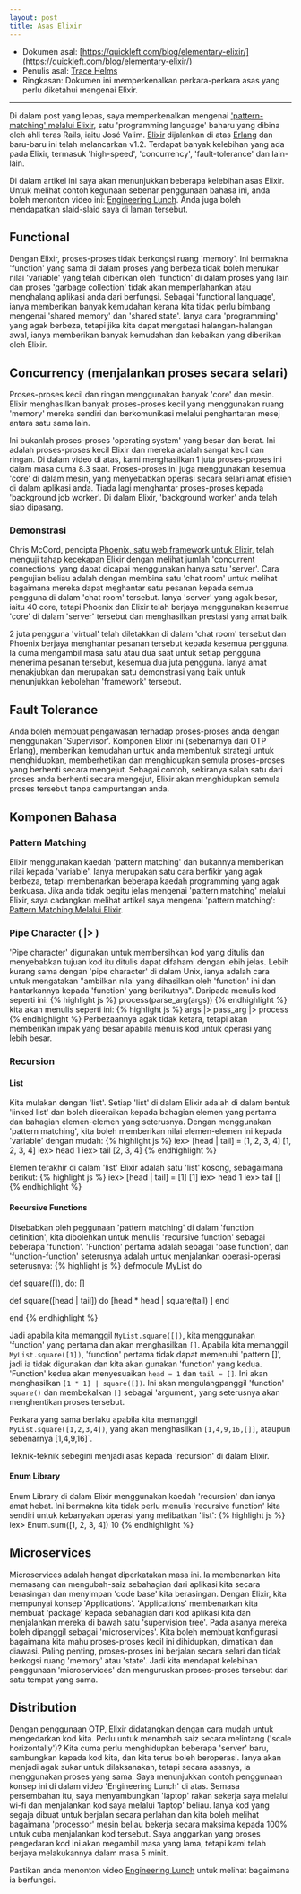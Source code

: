 ```yaml
---
layout: post
title: Asas Elixir
---
```


- Dokumen asal: [https://quickleft.com/blog/elementary-elixir/](https://quickleft.com/blog/elementary-elixir/)
- Penulis asal: [Trace Helms](https://quickleft.com/blog/author/thelms/)
- Ringkasan: Dokumen ini memperkenalkan perkara-perkara asas yang perlu diketahui mengenai Elixir.

---

Di dalam post yang lepas, saya memperkenalkan mengenai ['pattern-matching' melalui Elixir](http://alkaha.github.io/2016/03/03/pattern-matching-melalui-elixir/), satu 'programming language' baharu yang dibina oleh ahli teras Rails, iaitu José Valim.  [Elixir](http://elixir-lang.org/) dijalankan di atas [Erlang](http://www.erlang.org/) dan baru-baru ini telah melancarkan v1.2. Terdapat banyak kelebihan yang ada pada Elixir, termasuk 'high-speed', 'concurrency', 'fault-tolerance' dan lain-lain.

Di dalam artikel ini saya akan menunjukkan beberapa kelebihan asas Elixir.  Untuk melihat contoh kegunaan sebenar penggunaan bahasa ini, anda boleh menonton video ini: [Engineering Lunch](http://go.quickleft.com/elementary-elixir).  Anda juga boleh mendapatkan slaid-slaid saya di laman tersebut.

## Functional

Dengan Elixir, proses-proses tidak berkongsi ruang 'memory'.  Ini bermakna 'function' yang sama di dalam proses yang berbeza tidak boleh menukar nilai 'variable' yang telah diberikan oleh 'function' di dalam proses yang lain dan proses 'garbage collection' tidak akan memperlahankan atau menghalang aplikasi anda dari berfungsi.  Sebagai 'functional language', ianya memberikan banyak kemudahan kerana kita tidak perlu bimbang mengenai 'shared memory' dan 'shared state'.  Ianya cara 'programming' yang agak berbeza, tetapi jika kita dapat mengatasi halangan-halangan awal, ianya memberikan banyak kemudahan dan kebaikan yang diberikan oleh Elixir.

## Concurrency (menjalankan proses secara selari)

Proses-proses kecil dan ringan menggunakan banyak 'core' dan mesin.  Elixir menghasilkan banyak proses-proses kecil yang menggunakan ruang 'memory' mereka sendiri dan berkomunikasi melalui penghantaran mesej antara satu sama lain.  

Ini bukanlah proses-proses 'operating system' yang besar dan berat.  Ini adalah proses-proses kecil Elixir dan mereka adalah sangat kecil dan ringan.  Di dalam video di atas, kami menghasilkan 1 juta proses-proses ini dalam masa cuma 8.3 saat.  Proses-proses ini juga menggunakan kesemua 'core' di dalam mesin, yang menyebabkan operasi secara selari amat efisien di dalam aplikasi anda.  Tiada lagi menghantar proses-proses kepada 'background job worker'.  Di dalam Elixir, 'background worker' anda telah siap dipasang.

### Demonstrasi

Chris McCord, pencipta [Phoenix, satu web framework untuk Elixir](http://www.phoenixframework.org/), telah [menguji tahap kecekapan Elixir](https://twitter.com/chris_mccord/status/659430661942550528) dengan melihat jumlah 'concurrent connections' yang dapat dicapai menggunakan hanya satu 'server'.  Cara pengujian beliau adalah dengan membina satu 'chat room' untuk melihat bagaimana mereka dapat meghantar satu pesanan kepada semua pengguna di dalam 'chat room' tersebut.  Ianya 'server' yang agak besar, iaitu 40 core, tetapi Phoenix dan Elixir telah berjaya menggunakan kesemua 'core' di dalam 'server' tersebut dan menghasilkan prestasi yang amat baik.

2 juta pengguna 'virtual' telah diletakkan di dalam 'chat room' tersebut dan Phoenix berjaya menghantar pesanan tersebut kepada kesemua pengguna.  Ia cuma mengambil masa satu atau dua saat untuk setiap pengguna menerima pesanan tersebut, kesemua dua juta pengguna.  Ianya amat menakjubkan dan merupakan satu demonstrasi yang baik untuk menunjukkan kebolehan 'framework' tersebut.

## Fault Tolerance

Anda boleh membuat pengawasan terhadap proses-proses anda dengan menggunakan 'Supervisor'.  Komponen Elixir ini (sebenarnya dari OTP Erlang), memberikan kemudahan untuk anda membentuk strategi untuk menghidupkan, memberhetikan dan menghidupkan semula proses-proses yang berhenti secara mengejut.  Sebagai contoh, sekiranya salah satu dari proses anda berhenti secara mengejut, Elixir akan menghidupkan semula proses tersebut tanpa campurtangan anda.

## Komponen Bahasa

### Pattern Matching

Elixir menggunakan kaedah 'pattern matching' dan bukannya memberikan nilai kepada 'variable'.  Ianya merupakan satu cara berfikir yang agak berbeza, tetapi membenarkan beberapa kaedah programming yang agak berkuasa.  Jika anda tidak begitu jelas mengenai 'pattern matching' melalui Elixir, saya cadangkan melihat artikel saya mengenai 'pattern matching': [Pattern Matching Melalui Elixir](http://alkaha.github.io/2016/03/03/pattern-matching-melalui-elixir).

### Pipe Character ( |> )

'Pipe character' digunakan untuk membersihkan kod yang ditulis dan menyebabkan tujuan kod itu ditulis dapat difahami dengan lebih jelas.  Lebih kurang sama dengan 'pipe character' di dalam Unix, ianya adalah cara untuk mengatakan "ambilkan nilai yang dihasilkan oleh 'function' ini dan hantarkannya kepada 'function' yang berikutnya".  Daripada menulis kod seperti ini:
{% highlight js %}
process(parse_arg(args))
{% endhighlight %}
kita akan menulis seperti ini:
{% highlight js %}
args |> pass_arg |> process
{% endhighlight %}
Perbezaannya agak tidak ketara, tetapi akan memberikan impak yang besar apabila menulis kod untuk operasi yang lebih besar.

### Recursion

####  List

Kita mulakan dengan 'list'.  Setiap 'list' di dalam Elixir adalah di dalam bentuk 'linked list' dan boleh diceraikan kepada bahagian elemen yang pertama dan bahagian elemen-elemen yang seterusnya.  Dengan menggunakan 'pattern matching', kita boleh memberikan nilai elemen-elemen ini kepada 'variable' dengan mudah:
{% highlight js %}
iex> [head | tail] = [1, 2, 3, 4] 
[1, 2, 3, 4] 
iex> head 
1 
iex> tail 
[2, 3, 4]
{% endhighlight %} 

Elemen terakhir di dalam 'list' Elixir adalah satu 'list' kosong, sebagaimana berikut:
{% highlight js %}
iex> [head | tail] = [1] 
[1] 
iex> head 
1 
iex> tail 
[]
{% endhighlight %} 

#### Recursive Functions

Disebabkan oleh peggunaan 'pattern matching' di dalam 'function definition', kita dibolehkan untuk menulis 'recursive function' sebagai beberapa 'function'.  'Function' pertama adalah sebagai 'base function', dan 'function-function' seterusnya adalah untuk menjalankan operasi-operasi seterusnya:
{% highlight js %}
defmodule MyList do 

  def square([]), do: [] 

  def square([head | tail]) do 
    [head * head | square(tail) ] 
  end

end
{% endhighlight %} 

Jadi apabila kita memanggil `MyList.square([])`, kita menggunakan 'function' yang pertama dan akan menghasilkan `[]`.  Apabila kita memanggil `MyList.square([1])`, 'function' pertama tidak dapat memenuhi 'pattern []', jadi ia tidak digunakan dan kita akan gunakan 'function' yang kedua.  'Function' kedua akan menyesuaikan `head = 1` dan `tail = []`.  Ini akan menghasilkan `[1 * 1] | square([])`.  Ini akan mengulangpanggil 'function' `square()` dan membekalkan `[]` sebagai 'argument', yang seterusnya akan menghentikan proses tersebut.

Perkara yang sama berlaku apabila kita memanggil `MyList.square([1,2,3,4])`, yang akan menghasilkan `[1,4,9,16,[]]`, ataupun sebenarnya [1,4,9,16]`.

Teknik-teknik sebegini menjadi asas kepada 'recursion' di dalam Elixir.

#### Enum Library

Enum Library di dalam Elixir menggunakan kaedah 'recursion' dan ianya amat hebat.  Ini bermakna kita tidak perlu menulis 'recursive function' kita sendiri untuk kebanyakan operasi yang melibatkan 'list':
{% highlight js %}
iex> Enum.sum([1, 2, 3, 4])
10
{% endhighlight %}

## Microservices 

Microservices adalah hangat diperkatakan masa ini.  Ia membenarkan kita memasang dan mengubah-saiz sebahagian dari aplikasi kita secara berasingan dan menyimpan 'code base' kita berasingan.  Dengan Elixir, kita mempunyai konsep 'Applications'.  'Applications' membenarkan kita membuat 'package' kepada sebahagian dari kod aplikasi kita dan menjalankan mereka di bawah satu 'supervision tree'.  Pada asanya mereka boleh dipanggil sebagai 'microservices'.  Kita boleh membuat konfigurasi bagaimana kita mahu proses-proses kecil ini dihidupkan, dimatikan dan diawasi.  Paling penting, proses-proses ini berjalan secara selari dan tidak berkogsi ruang 'memory' atau 'state'.  Jadi kita mendapat kelebihan penggunaan 'microservices' dan menguruskan proses-proses tersebut dari satu tempat yang sama.

## Distribution

Dengan penggunaan OTP, Elixir didatangkan dengan cara mudah untuk mengedarkan kod kita.  Perlu untuk menambah saiz secara melintang ('scale horizontally')? Kita cuma perlu menghidupkan beberapa 'server' baru, sambungkan kepada kod kita, dan kita terus boleh beroperasi. Ianya akan menjadi agak sukar untuk dilaksanakan, tetapi secara asasnya, ia menggunakan proses yang sama.  Saya menunjukkan contoh penggunaan konsep ini di dalam video 'Engineering Lunch' di atas.  Semasa persembahan itu, saya menyambungkan 'laptop' rakan sekerja saya melalui wi-fi dan menjalankan kod saya melalui 'laptop' beliau. Ianya kod yang segaja dibuat untuk berjalan secara perlahan dan kita boleh melihat bagaimana 'processor' mesin beliau bekerja secara maksima kepada 100% untuk cuba menjalankan kod tersebut.  Saya anggarkan yang proses pengedaran kod ini akan megambil masa yang lama, tetapi kami telah berjaya melakukannya dalam masa 5 minit.

Pastikan anda menonton video [Engineering Lunch](http://go.quickleft.com/elementary-elixir) untuk melihat bagaimana ia berfungsi.     


